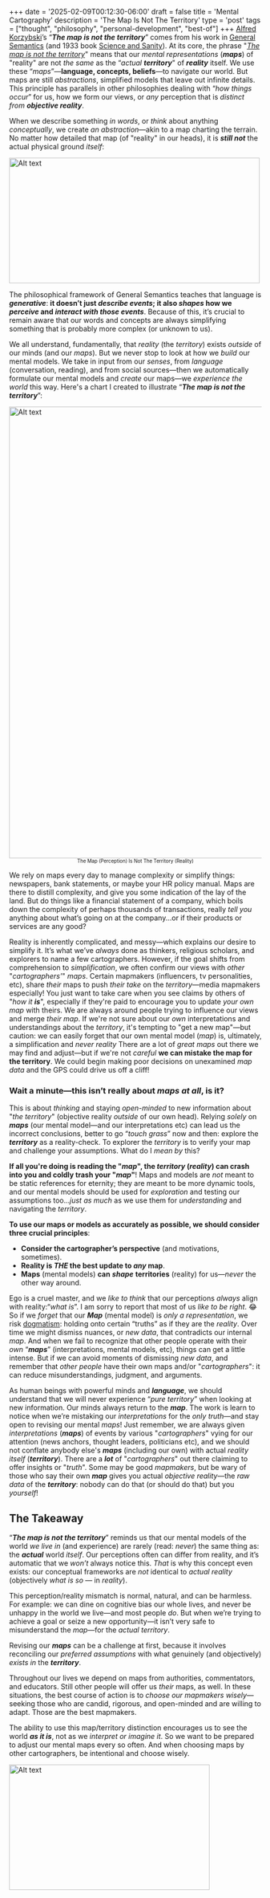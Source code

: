 +++
date = '2025-02-09T00:12:30-06:00'
draft = false
title = 'Mental Cartography'
description = 'The Map Is Not The Territory'
type = 'post'
tags = ["thought", "philosophy", "personal-development", "best-of"]
+++
[Alfred Korzybski](https://en.wikipedia.org/wiki/Alfred_Korzybski)’s “_**The map is not the territory**_” comes from his work in [General Semantics](https://en.wikipedia.org/wiki/General_semantics) (and 1933 book [Science and Sanity](https://en.wikipedia.org/wiki/Science_and_Sanity)). At its core, the phrase "[*The map is not the territory*](https://en.wikipedia.org/wiki/Map–territory_relation)" means that our *mental representations* (_**maps**_) of "reality" are not *the same* as the “*actual* ***territory***" of _**reality**_ itself. We use these “*maps*”—**language, concepts, beliefs**—to navigate our world. But maps are still *abstractions*, simplified models that leave out infinite details. This principle has parallels in other philosophies dealing with “*how things occur*” for us, how we form our views, or *any* perception that is *distinct from* _**objective reality**_.

When we describe something *in words*, or *think* about anything *conceptually*, we create *an abstraction*—akin to a map charting the terrain. No matter how detailed that map (of "reality" in our heads), it is _**still not**_ the actual physical ground *itself*:  

<img src="https://julianwest.me/Blog/posts/images/topographic-map.jpg" alt="Alt text" width="500" height="250"> 

The philosophical framework of General Semantics teaches that language is _**generative**_: **it doesn’t just *describe events*; it also *shapes* how we *perceive* and *interact with those events***. Because of this, it’s crucial to remain aware that our words and concepts are always simplifying something that is probably more complex (or unknown to us).

We all understand, fundamentally, that *reality* (the *territory*) exists *outside* of our minds (and our *maps*).  But we never stop to look at how we *build* our mental models.  We take in input from our *senses*, from *language* (conversation, reading), and from social sources—then we automatically formulate our mental models and *create* our maps—we *experience the world* this way.  Here's a chart I created to illustrate “_**The map is not the territory**_”:  

<img src="https://julianwest.me/Blog/posts/images/map-territory.jpg" alt="Alt text" width="800" height="900"> 
<center> <small> <small>  The Map (Perception) Is Not The Territory (Reality)   </small> </small> </center>

We rely on maps every day to manage complexity or simplify things: newspapers, bank statements, or maybe your HR policy manual. Maps are there to distill complexity, and give you some indication of the lay of the land.  But do things like a financial statement of a company, which boils down the complexity of perhaps thousands of transactions, really *tell you* anything about what’s going on at the company...or if their products or services are any good?  

Reality is inherently complicated, and messy—which explains our desire to simplify it.  It’s what we’ve *always* done as thinkers, religious scholars, and explorers to name a few cartographers. However, if the goal shifts from comprehension to *simplification*, we often confirm our views with *other* "*cartographers'*" *maps*. Certain mapmakers (influencers, tv personalities, etc), share *their* maps to push *their take* on the *territory*—media mapmakers especially!  You just want to take care when you see claims by others of "*how it* ***is***", especially if they're paid to encourage you to update *your own map* with theirs. We are always around people trying to influence our views and merge *their map*. If we're not sure about our *own* interpretations and understandings about the *territory*, it's tempting to "get a new map"—but caution: we can easily forget that our own mental model (*map*) is, ultimately, a simplification and *never reality* There are a lot of *great maps* out there we may find and adjust—but if we're not *careful* **we can mistake the map for the territory**.  We could begin making poor decisions on unexamined *map data* and the GPS could drive us off a cliff!  

### Wait a minute—this isn’t really about *maps at all*, is it?

This is about *thinking* and staying *open-minded* to new information about "*the territory*" (objective reality *outside* of our own head). Relying *solely* on _**maps**_ (our mental model—and our interpretations etc) can lead us the incorrect conclusions, better to go “*touch grass*” now and then: explore the _**territory**_ as a reality-check. To explorer the *territory* is to verify your map and challenge your assumptions. What do I *mean by* this?   

**If all you're doing is reading the "*map*", the *territory* (*reality*) can crash into you and coldly trash your "*map*"**!  Maps and models are *not* meant to be static references for eternity; they are meant to be more dynamic tools, and our mental models should be used for *exploration* and testing our assumptions too...*just as much* as we use them for *understanding* and navigating the *territory*.

**To use our maps or models as accurately as possible, we should consider three crucial principles**:  

- **Consider the cartographer’s perspective** (and motivations, sometimes).  
- **Reality is *THE* the best update to *any* map**.  
- **Maps** (mental models) **can**  _**shape**_ **territories** (reality) for us—*never* the other way around.  

Ego is a cruel master, and we *like to think* that our perceptions *always* align with reality:“*what is*”.  I am sorry to report that most of us *like to be right*.  😂  So if we *forget* that our _**Map**_ (mental model) is *only a representation*, we risk [dogmatism](https://en.wiktionary.org/wiki/dogmatism): holding onto certain “truths” as if they are the *reality*. Over time we might dismiss nuances, or *new data*, that contradicts our internal *map*. And when we fail to recognize that other people operate with their *own* “_**maps**_” (interpretations, mental models, etc), things can get a little intense. But if we can avoid moments of dismissing *new data*, and remember that *other people* have their own maps and/or "*cartographers*": it can reduce misunderstandings, judgment, and arguments.  

As human beings with powerful minds and ***language***, we should understand that we will never experience “*pure territory*” when looking at new information.  Our minds always return to the ***map***.  The work is learn to notice when we’re mistaking our *interpretations* for the *only truth*—and stay open to revising our mental *maps*!  Just remember, we are always given *interpretations* (***maps***) of events by various "*cartographers*" vying for our attention (news anchors, thought leaders, politicians etc), and we should not conflate anybody else's ***maps*** (including our own) with actual *reality itself* (***territory***).  There are a ***lot*** of "*cartographers*" out there claiming to offer insights or "*truth*".  Some may be good *mapmakers*, but be wary of those who say their own ***map*** gives you actual *objective reality*—the *raw data* of the ***territory***: nobody can do that (or should do that) but you *yourself*!   

## The Takeaway

“_**The map is not the territory**_” reminds us that our mental models of the world *we live in* (and experience) are rarely (read: *never*) the same thing as: the ***actual*** world *itself*. Our perceptions often can differ from reality, and it’s automatic that we *won’t* always notice this. *That* is why this concept even exists: our conceptual frameworks are *not* identical to *actual reality* (objectively *what is so* — in *reality*).  

This perception/reality mismatch is normal, natural, and can be harmless.  For example: we can dine on cognitive bias our whole lives, and never be unhappy in the world we live—and most people *do*.  But when we’re trying to achieve a goal or seize a new opportunity—it isn’t very safe to misunderstand the *map*—for the *actual territory*.

Revising our ***maps*** can be a challenge at first, because it involves reconciling our *preferred assumptions* with what genuinely (and objectively) *exists in* the ***territory***.  

Throughout our lives we depend on maps from authorities, commentators, and educators. Still other people will offer us *their* maps, as well.  In these situations, the best course of action is to *choose our mapmakers wisely*—seeking those who are candid, rigorous, and open-minded and are willing to adapt.  Those are the best mapmakers.

The ability to use this map/territory distinction encourages us to see the world ***as it is***, not as we *interpret or imagine it*.  So we want to be prepared to adjust our mental maps every so often.  And when choosing maps by other cartographers, be intentional and choose wisely.  

<img src="https://julianwest.me/Blog/posts/images/MOR-diagram.jpg" alt="Alt text" width="400" height="250"> 